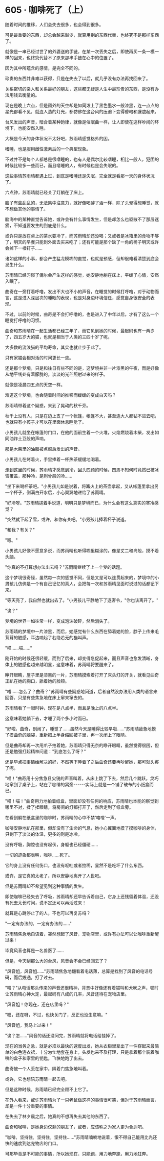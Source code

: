 <link rel="stylesheet" href="../styles/text.css" />
<h1>605 · 咖啡死了（上）</h1>

随着时间的推移，人们会失去很多，也会得到很多。

可是最重要的东西，却总会越来越少，就算用别的东西代替，也终究不是那样东西了。

就像是一串已经过世了的外婆送的手链，在某一次丢失之后，即使再买一条一模一样的回来，也终究代替不了原来那串手链在心中的位置了。

因为其中所蕴含的感情，是完全不同的。

珍贵的东西并非难以获得，只是在失去了以后，就几乎没有办法再找回来了。

关系密切的亲人和关系最好的朋友，这些都无疑是人生中最珍贵的东西，是没有办法用钱去衡量的。

现在是晚上六点，但是窗外的天空却是如同泼上了黑色墨水一般漆黑，连一点点的星光都看不见，就连人造的灯光，都仿佛在这台风的压迫下变得昏暗和朦胧起来。

台风发出的声音，暗合着某种韵律，就像是催眠曲一样，让人即使在这样吵闹的环境下，也能安然入睡。

大概是今天的身体状况不太好吧，苏雨晴感觉格外的困。

嗜睡，也是服用雌性激素后的一个典型现象。

不过并不是每个人都总是很嗜睡的，也有人是偶尔比较嗜睡，相比一般人，犯困的时候比较多一些而已，而且嗜睡的人，有时候也是会失眠的。

这些事情苏雨晴都遇上过，到底是嗜睡还是失眠，完全就是看那一天的身体状况了。

六点钟，苏雨晴就已经关了灯躺在了床上。

脑子有些乱乱的，无法集中注意力，就好像喝醉了酒一样，除了头晕得想睡觉，就不想做其他的事情了。

脑海中的某种直觉告诉她，或许会有什么事情发生，但是却怎么也驱散不了那层迷雾，不知道要发生的到底是什么。

或许只是放在桌上的茶水要冷了，而苏雨晴却还没喝；又或者是冰箱里的食物不够了，明天的早餐只能到外面去买来吃了；还有可能是那个缺了一角的椅子明天或许会掉下一根钉子......

诸如这样的小事，都会产生猛龙模糊的直觉，也就是预感，但却很难看清楚到底会发生什么。

苏雨晴已经习惯了偶尔会产生这样的感觉，她安静地躺在床上，平缓了心情，安然入眠了。

曲奇在一旁打着呼噜，发出不大也不小的声音，在睡觉的时候打呼噜，对于动物而言，这是进入深层次的睡眠的表现，也是对身边环境信任，感觉自身很安全的表现。

不过，以前的时候，曲奇是不会打呼噜的，也是进入了中年以后，才有了这么一个睡觉打呼噜的习惯。

曲奇和苏雨晴在一起生活都已经三年了，而它见到她的时候，最起码也有一两岁了，四五岁大的猫，也就是相当于人类的三四十岁了呢。

大多数的流浪猫的平均寿命，其实也就止步于此了。

只有家猫会相对活的时间更长一些。

还是那个梦境，只是和往日有些不同的是，这梦境并非一片漆黑的午夜，而是好像从地平线处有着朦胧的，淡淡的光芒照射过来的样子。

就像是凌晨四五点的天空一样。

难道这个梦境，也会随着时间的推移而缓缓的变成白天吗？

苏雨晴带着这个疑惑，来到了晃动的秋千旁。

秋千上没有人，只是在边上支了一个帐篷，帐篷不大，甚至连大人都钻不进去吧，也就只有小孩子才可以在里面休息睡觉了。

小男孩儿就坐在帐篷的门口，在他的面前生着一个火堆，火焰燃烧着木柴，发出如同油炸土豆般的声响。

那是木柴里的油脂被点燃后发出的声音。

小男孩儿在烤着火，手里捧着一杯热茶缓缓地喝着。

走到这里的时候，苏雨晴才感觉到冷，回头四顾的时候，四周不知何时竟然已被冰雪覆盖，那种冷，是刺骨般的冷......

"坐下来喝杯茶吧。"小男孩儿如是说着，将篝火上的茶壶拿起，又从帐篷里拿出另一个杯子，倒满白开水后，小心翼翼地递给了苏雨晴。

"好冷呀。"苏雨晴搓着手说道，明明只是梦境而已，为什么会有这么真实的寒冷感觉？

"突然就下起了雪，或许，和你有关吧。"小男孩儿捧着杯子说道。

"和我？有关？"

"嗯。"

小男孩儿好像不愿意多说，而苏雨晴也听得糊里糊涂的，像是丈二和尚般，摸不着头脑。

"你真的不打算想办法出去吗？"苏雨晴继续了上一个梦的话题。

这个梦境很奇怪，虽然每一次的感觉不同，但是又是可以连贯起来的，梦境中的小男孩儿仿佛是一个有自己记忆的真人，会把每一次和苏雨晴见面时说过的话都记下来。

"等天亮了，我自然也就出去了。"小男孩儿平静地下了逐客令，"你也该离开了。"

"诶？"

梦境的世界一如往常一样，变成泡沫破碎，然后消失了。

苏雨晴的梦境中一片漆黑，而后，她感觉有什么东西在舔着她的脸，脖子上传来毛茸茸的触感，耳边响起了若隐若无的猫叫声。

"喵......喵......"

刚开始的时候还很轻缓，而到了后来，却变得急促起来，而且声音也愈发清晰，身体上的触感也越来越明显，这意味着，苏雨晴将要醒来了。

睁开眼睛，屋子里是漆黑的一片，苏雨晴摸索着打开了床头灯的开关，就看见曲奇正趴在她的胸口，舔着她的脸颊。

"唔......怎么了？曲奇？"苏雨晴有些疑惑地问道，后者自然没办法用人类的语言来回答，只是有些焦急地在床上窜来窜去的。

苏雨晴看了一眼时钟，现在是八点半，而且是晚上的八点半。

这意味着她躺下去，才睡了两个多小时而已。

"好啦，曲奇，别闹了，睡觉了......虽然今天是睡得比较早啦......"苏雨晴疲惫地摸了摸曲奇的脑袋，重新把上半身缩回被子里，再一次闭上了眼睛。

但是曲奇却再一次用爪子拍着她，苏雨晴只得无奈的睁开眼睛，虽然觉得很困，但还是勉强打起精神问道："到底怎么了呀？"

还是早点把事情给解决的好，不然等下睡着了之后曲奇还要再吵醒她，那可就头疼了呢。

"喵！"曲奇用十分焦急且尖锐的声音叫着，从床上跳了下去，然后几个跳跃，灵巧地窜到了桌子上，站在了咖啡的窝旁------实际上就是一个铺了破布的小纸盒而已。

"喵！喵！"曲奇用力地拍着纸盒，里面却没有任何的响应，苏雨晴也本能的察觉到哪里不对，揉了揉眼睛，将房间的灯都打开了，然后走到了纸盒旁。

在看到躺在纸盒里的咖啡时，苏雨晴的心中不禁'咯噔'一声。

咖啡安静地趴在那里，但却没有了生命的气息，她小心翼翼地摸了摸咖啡的身体，只剩下了淡淡的体温，更多的则是冰冷。

没有呼吸，胸腔也没有起伏，身躯也已经僵硬......

一切的迹象都表明，咖啡......死了。

它的身上没有任何伤口，也没有呕吐或者拉稀，显然不是吃坏了什么东西。

或许，是它真的太老了，所以安静地离开了人世吧。

但是苏雨晴却不希望见到这种事情的发生。

即使咖啡已经失去了呼吸，苏雨晴却还早告诉着自己，它身上还残留着体温，还没有死去太长时间，说不定还可以再活过来！

就算是心跳停止了的人，不也可以再复苏吗？

"一定有办法的，一定有办法的......"

苏雨晴焦急地自语着，突然想起了风音，宠物店里，或许有办法可以让咖啡重新醒过来！

毕竟风音也算是一名兽医了......

但是，今天刮那么大的台风，风音会不会已经回去了？

"风音姐，风音姐......"苏雨晴焦急地翻看着电话薄，总算是找到了风音的电话号码，而后拨通，打了过去。

"喂？"从电话那头传来的声音还很精神，背景中好像还有着猫叫和犬吠之声，顿时让苏雨晴心神大定，最起码有八成的几率，风音还待在宠物店里。

"风音姐！你现在，还在店里吗？"

"嗯，还在呀，不过，也快关门了，反正也没生意嘛。"

"风音姐，我马上过来！"

"诶？怎......"风音的话还没问完，苏雨晴就将电话给挂掉了。

现在的当务之急，就是必须以最快的速度出发，她从衣柜里拿出了一件穿起来最简单的白色连衣裙，十分匆忙地套在身上，头发也来不及打理，只是拿着那个装着咖啡的盒子和家里的钥匙，飞快地跑了出去。

曲奇被一个人丢在家中，隔着门焦急地叫着。

或许，它也想陪苏雨晴一起去吧。

但是这种时候，苏雨晴已经完全顾不上它了。

在外人看来，或许苏雨晴为了一只老鼠做这样的事情很可笑，但对于苏雨晴而言，却是一件十分重要的事情。

在失去了林夕晨之后，她真的不想再失去其他的东西了。

曲奇和咖啡，是她身边仅剩的朋友了，或者，应该称之为家人更为合适吧。

"咖啡，坚持住，坚持住，坚持住......"苏雨晴喃喃地说着，恨不得自己能用比光还快的速度到达宠物店的门口。

可那毕竟是不可能的事情，所以她现在，只能跑，用力地奔跑，用力地狂奔。
